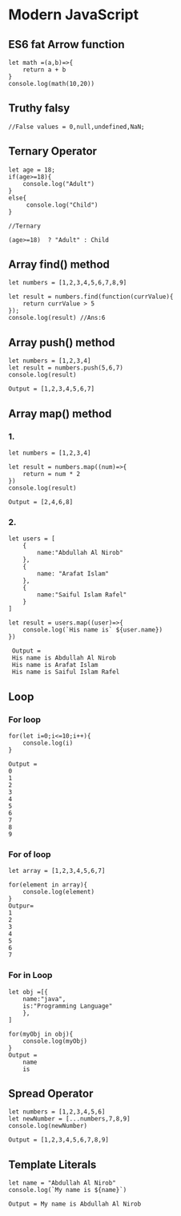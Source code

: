 # Modern JavaScript 

## ES6 fat Arrow function


```
let math =(a,b)=>{
    return a + b
}
console.log(math(10,20))
```

## Truthy falsy

```
//False values = 0,null,undefined,NaN;
```

## Ternary Operator

```
let age = 18;
if(age>=18){
    console.log("Adult")
}
else{
     console.log("Child")
}

//Ternary

(age>=18)  ? "Adult" : Child

```


## Array find() method

```
let numbers = [1,2,3,4,5,6,7,8,9]

let result = numbers.find(function(currValue){
    return currValue > 5
});
console.log(result) //Ans:6
```

## Array push() method 

```
let numbers = [1,2,3,4]
let result = numbers.push(5,6,7)
console.log(result)

Output = [1,2,3,4,5,6,7]
```

## Array map() method 

### 1.
```
let numbers = [1,2,3,4]

let result = numbers.map((num)=>{
    return = num * 2
})
console.log(result)

Output = [2,4,6,8]
```
### 2.

```
let users = [
    {
        name:"Abdullah Al Nirob"
    },
    {
        name: "Arafat Islam"
    },
    {
        name:"Saiful Islam Rafel"
    }
]

let result = users.map((user)=>{
    console.log(`His name is` ${user.name})
})

 Output = 
 His name is Abdullah Al Nirob
 His name is Arafat Islam
 His name is Saiful Islam Rafel
```

## Loop

### For loop

```
for(let i=0;i<=10;i++){
    console.log(i)
}

Output =
0
1
2
3
4
5
6
7
8
9
```
### For of loop
```
let array = [1,2,3,4,5,6,7]

for(element in array){
    console.log(element)
}
Outpur=
1
2
3
4
5
6
7
```

### For in Loop

```
let obj =[{
    name:"java",
    is:"Programming Language"
    },
]

for(myObj in obj){
    console.log(myObj)
}
Output =
    name
    is

```

## Spread Operator 

```
let numbers = [1,2,3,4,5,6]
let newNumber = [...numbers,7,8,9]
console.log(newNumber)

Output = [1,2,3,4,5,6,7,8,9]
```

## Template Literals

```
let name = "Abdullah Al Nirob"
console.log(`My name is ${name}`)

Output = My name is Abdullah Al Nirob
```